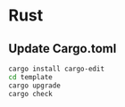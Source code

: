 # Rust

## Update Cargo.toml

```sh
cargo install cargo-edit
cd template
cargo upgrade
cargo check
```
